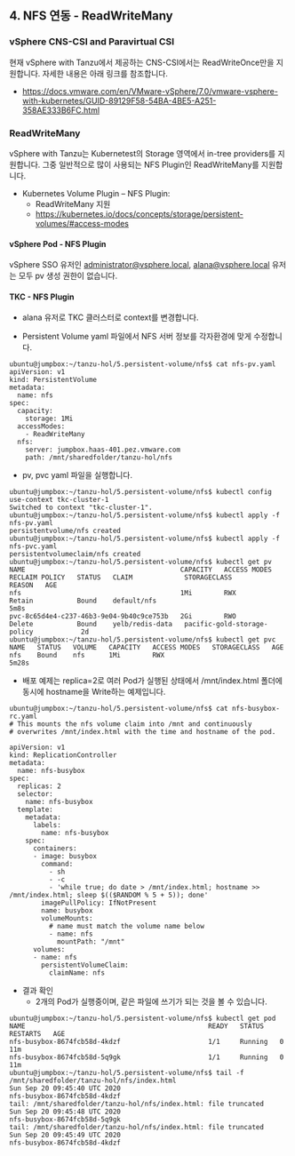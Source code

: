 ## 4. NFS 연동 - ReadWriteMany

### vSphere CNS-CSI and Paravirtual CSI
현재 vSphere with Tanzu에서 제공하는 CNS-CSI에서는 ReadWriteOnce만을 지원합니다. 자세한 내용은 아래 링크를 참조합니다.
- https://docs.vmware.com/en/VMware-vSphere/7.0/vmware-vsphere-with-kubernetes/GUID-89129F58-54BA-4BE5-A251-358AE333B6FC.html


### ReadWriteMany
vSphere with Tanzu는 Kubernetest의 Storage 영역에서 in-tree providers를 지원합니다. 그중 일반적으로 많이 사용되는 NFS Plugin인 ReadWriteMany를 지원합니다.
- Kubernetes Volume Plugin – NFS Plugin:
  * ReadWriteMany 지원
  * https://kubernetes.io/docs/concepts/storage/persistent-volumes/#access-modes

#### vSphere Pod - NFS Plugin
vSphere SSO 유저인 administrator@vsphere.local, alana@vsphere.local 유저는 모두 pv 생성 권한이 없습니다.


#### TKC - NFS Plugin
- alana 유저로 TKC 클러스터로 context를 변경합니다.

- Persistent Volume yaml 파일에서 NFS 서버 정보를 각자환경에 맞게 수정합니다.
```
ubuntu@jumpbox:~/tanzu-hol/5.persistent-volume/nfs$ cat nfs-pv.yaml 
apiVersion: v1
kind: PersistentVolume
metadata:
  name: nfs
spec:
  capacity:
    storage: 1Mi
  accessModes:
    - ReadWriteMany
  nfs:
    server: jumpbox.haas-401.pez.vmware.com
    path: /mnt/sharedfolder/tanzu-hol/nfs
```   

- pv, pvc yaml 파일을 실행합니다.
```
ubuntu@jumpbox:~/tanzu-hol/5.persistent-volume/nfs$ kubectl config use-context tkc-cluster-1
Switched to context "tkc-cluster-1".
ubuntu@jumpbox:~/tanzu-hol/5.persistent-volume/nfs$ kubectl apply -f nfs-pv.yaml 
persistentvolume/nfs created
ubuntu@jumpbox:~/tanzu-hol/5.persistent-volume/nfs$ kubectl apply -f nfs-pvc.yaml 
persistentvolumeclaim/nfs created
ubuntu@jumpbox:~/tanzu-hol/5.persistent-volume/nfs$ kubectl get pv
NAME                                       CAPACITY   ACCESS MODES   RECLAIM POLICY   STATUS   CLAIM             STORAGECLASS                  REASON   AGE
nfs                                        1Mi        RWX            Retain           Bound    default/nfs                                              5m8s
pvc-8c65d4e4-c237-46b3-9e04-9b40c9ce753b   2Gi        RWO            Delete           Bound    yelb/redis-data   pacific-gold-storage-policy            2d
ubuntu@jumpbox:~/tanzu-hol/5.persistent-volume/nfs$ kubectl get pvc
NAME   STATUS   VOLUME   CAPACITY   ACCESS MODES   STORAGECLASS   AGE
nfs    Bound    nfs      1Mi        RWX                           5m28s
```   

- 배포 예제는 replica=2로 여러 Pod가 실행된 상태에서 /mnt/index.html 폴더에 동시에 hostname을 Write하는 예제입니다.
```
ubuntu@jumpbox:~/tanzu-hol/5.persistent-volume/nfs$ cat nfs-busybox-rc.yaml 
# This mounts the nfs volume claim into /mnt and continuously
# overwrites /mnt/index.html with the time and hostname of the pod.

apiVersion: v1
kind: ReplicationController
metadata:
  name: nfs-busybox
spec:
  replicas: 2
  selector:
    name: nfs-busybox
  template:
    metadata:
      labels:
        name: nfs-busybox
    spec:
      containers:
      - image: busybox
        command:
          - sh
          - -c
          - 'while true; do date > /mnt/index.html; hostname >> /mnt/index.html; sleep $(($RANDOM % 5 + 5)); done'
        imagePullPolicy: IfNotPresent
        name: busybox
        volumeMounts:
          # name must match the volume name below
          - name: nfs
            mountPath: "/mnt"
      volumes:
      - name: nfs
        persistentVolumeClaim:
          claimName: nfs
```            

- 결과 확인
  * 2개의 Pod가 실행중이며, 같은 파일에 쓰기가 되는 것을 볼 수 있습니다.
```
ubuntu@jumpbox:~/tanzu-hol/5.persistent-volume/nfs$ kubectl get pod
NAME                                              READY   STATUS    RESTARTS   AGE
nfs-busybox-8674fcb58d-4kdzf                      1/1     Running   0          11m
nfs-busybox-8674fcb58d-5q9gk                      1/1     Running   0          11m
ubuntu@jumpbox:~/tanzu-hol/5.persistent-volume/nfs$ tail -f /mnt/sharedfolder/tanzu-hol/nfs/index.html 
Sun Sep 20 09:45:40 UTC 2020
nfs-busybox-8674fcb58d-4kdzf
tail: /mnt/sharedfolder/tanzu-hol/nfs/index.html: file truncated
Sun Sep 20 09:45:48 UTC 2020
nfs-busybox-8674fcb58d-5q9gk
tail: /mnt/sharedfolder/tanzu-hol/nfs/index.html: file truncated
Sun Sep 20 09:45:49 UTC 2020
nfs-busybox-8674fcb58d-4kdzf
```  